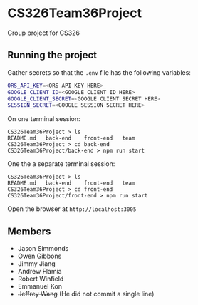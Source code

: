 # CS326Team36Project

Group project for CS326

## Running the project

Gather secrets so that the `.env` file has the following variables:

```sh
ORS_API_KEY=<ORS API KEY HERE>
GOOGLE_CLIENT_ID=<GOOGLE CLIENT ID HERE>
GOOGLE_CLIENT_SECRET=<GOOGLE CLIENT SECRET HERE>
SESSION_SECRET=<GOOGLE SESSION SECRET HERE>
```

On one terminal session:

```
CS326Team36Project > ls
README.md   back-end    front-end   team
CS326Team36Project > cd back-end
CS326Team36Project/back-end > npm run start
```

One the a separate terminal session:

```
CS326Team36Project > ls
README.md   back-end    front-end   team
CS326Team36Project > cd front-end
CS326Team36Project/front-end > npm run start
```

Open the browser at `http://localhost:3005`

## Members

- Jason Simmonds
- Owen Gibbons
- Jimmy Jiang 
- Andrew Flamia
- Robert Winfield 
- Emmanuel Kon
- ~~Jeffrey Wang~~ (He did not commit a single line)
